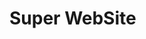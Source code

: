 <!DOCTYPE html>
<html>
  <head>
    <meta name="viewport" content="width=device-width, initial-scale=1.0" />
    <title>Hallo</title>
    <meta name="description" content="description"/>
    <meta name="author" content="author" />
    <meta name="keywords" content="keywords" />
    <link rel="stylesheet" href="./stylesheet.css" type="text/css" />
    <style type="text/css">.body { width: auto; }</style>
  </head>
  <body>
    <h1>Super WebSite</h1>
  </body>
</html>
